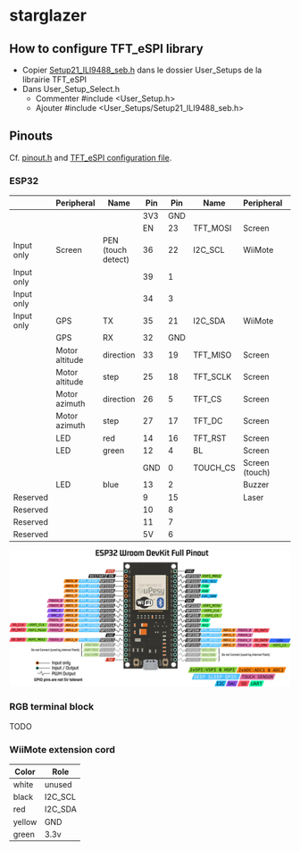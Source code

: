 # starglazer


## How to configure TFT_eSPI library

 - Copier [Setup21_ILI9488_seb.h](Setup21_ILI9488_seb.h) dans le dossier User_Setups de la librairie TFT_eSPI
 - Dans User_Setup_Select.h
   - Commenter #include <User_Setup.h>
   - Ajouter #include <User_Setups/Setup21_ILI9488_seb.h>

## Pinouts

Cf. [pinout.h](/include/pinout.h) and [TFT_eSPI configuration file](Setup21_ILI9488_seb.h).

### ESP32

|            | Peripheral     | Name               | Pin | Pin | Name     | Peripheral     |          |
|------------|----------------|--------------------|-----|-----|----------|----------------|----------|
|            |                |                    | 3V3 | GND |          |                |          |
|            |                |                    | EN  | 23  | TFT_MOSI | Screen         |          |
| Input only | Screen         | PEN (touch detect) | 36  | 22  | I2C_SCL  | WiiMote        |          |
| Input only |                |                    | 39  | 1   |          |                |          |
| Input only |                |                    | 34  | 3   |          |                |          |
| Input only | GPS            | TX                 | 35  | 21  | I2C_SDA  | WiiMote        |          |
|            | GPS            | RX                 | 32  | GND |          |                |          |
|            | Motor altitude | direction          | 33  | 19  | TFT_MISO | Screen         |          |
|            | Motor altitude | step               | 25  | 18  | TFT_SCLK | Screen         |          |
|            | Motor azimuth  | direction          | 26  | 5   | TFT_CS   | Screen         |          |
|            | Motor azimuth  | step               | 27  | 17  | TFT_DC   | Screen         |          |
|            | LED            | red                | 14  | 16  | TFT_RST  | Screen         |          |
|            | LED            | green              | 12  | 4   | BL       | Screen         |          |
|            |                |                    | GND | 0   | TOUCH_CS | Screen (touch) |          |
|            | LED            | blue               | 13  | 2   |          | Buzzer         |          |
| Reserved   |                |                    | 9   | 15  |          | Laser          |          |
| Reserved   |                |                    | 10  | 8   |          |                | Reserved |
| Reserved   |                |                    | 11  | 7   |          |                | Reserved |
| Reserved   |                |                    | 5V  | 6   |          |                | Reserved |

 ![Pinout Wroom devkit](/docs/images/doc-esp32-pinout-reference-wroom-devkit.jpg)

### RGB terminal block

TODO

### WiiMote extension cord

| Color  | Role    |
|--------|---------|
| white  | unused  |
| black  | I2C_SCL |
| red    | I2C_SDA |
| yellow | GND     |
| green  | 3.3v    |